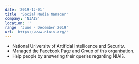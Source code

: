 ```yaml
---
date: '2019-12-01'
title: 'Social Media Manager'
company: 'NIAIS'
location: ''
range: 'June - December 2019'
url: 'https://www.niais.org/'
---
```


- National University of Artificial Intelligence and Security.
- Managed the Facebook Page and Group of this organisation.
- Help people by answering their queries regarding NIAIS.